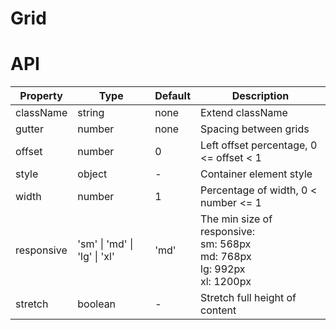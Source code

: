 # Grid

<example />

# API

| Property | Type | Default | Description |
| --- | --- | --- | --- |
| className | string | none | Extend className |
| gutter | number | none | Spacing between grids |
| offset | number | 0 | Left offset percentage, 0 <= offset < 1 |
| style | object | - | Container element style |
| width | number | 1 | Percentage of width, 0 < number <= 1 |
| responsive | 'sm' \| 'md' \| 'lg' \| 'xl' | 'md' | The min size of responsive: <br /> sm: 568px  <br />md: 768px  <br />lg: 992px  <br />xl: 1200px|
| stretch | boolean | - | Stretch full height of content |